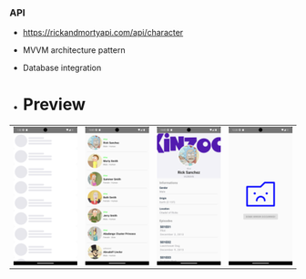 
### API ###
* https://rickandmortyapi.com/api/character

* MVVM architecture pattern
* Database integration

* # Preview
<table>
  <tr>
    <td><img src="https://github.com/VimalPatel14/kinzoo-android-challenge/blob/main/Screen_4.png" alt="Image 1"></td>
    <td><img src="https://github.com/VimalPatel14/kinzoo-android-challenge/blob/main/Screen_1.png" alt="Image 2"></td>
    <td><img src="https://github.com/VimalPatel14/kinzoo-android-challenge/blob/main/Screen_2.png" alt="Image 3"></td>
     <td><img src="https://github.com/VimalPatel14/kinzoo-android-challenge/blob/main/Screen_3.png" alt="Image 4"></td>
  </tr>
</table>
